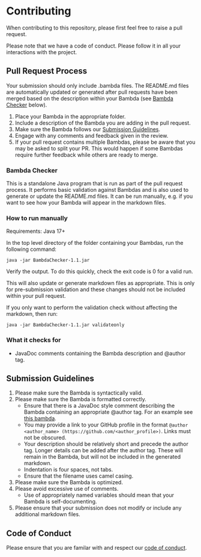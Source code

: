 # Contributing

When contributing to this repository, please first feel free to raise a pull request.

Please note that we have a code of conduct. Please follow it in all your interactions with the project.

## Pull Request Process

Your submission should only include .bambda files. The README.md files are automatically updated or generated after pull requests have been merged based on the description within your Bambda (see [Bambda Checker](#bambda-checker) below).
1. Place your Bambda in the appropriate folder.
2. Include a description of the Bambda you are adding in the pull request.
3. Make sure the Bambda follows our [Submission Guidelines](#submission-guidelines).
4. Engage with any comments and feedback given in the review.
5. If your pull request contains multiple Bambdas, please be aware that you may be asked to split your PR. This would happen if some Bambdas require further feedback while others are ready to merge.

### Bambda Checker
This is a standalone Java program that is run as part of the pull request process. It performs basic validation against Bambdas and is also used to generate or update the README.md files. It can be run manually, e.g. if you want to see how your Bambda will appear in the markdown files.

### How to run manually

Requirements: Java 17+

In the top level directory of the folder containing your Bambdas, run the following command:
```
java -jar BambdaChecker-1.1.jar
```

Verify the output. To do this quickly, check the exit code is 0 for a valid run. 

This will also update or generate markdown files as appropriate. This is only for pre-submission validation and these changes should not be included within your pull request.

If you only want to perform the validation check without affecting the markdown, then run:

```
java -jar BambdaChecker-1.1.jar validateonly
```

### What it checks for

- JavaDoc comments containing the Bambda description and @author tag.

## Submission Guidelines

1. Please make sure the Bambda is syntactically valid.
2. Please make sure the Bambda is formatted correctly.
   - Ensure that there is a JavaDoc style comment describing the Bambda containing an appropriate @author tag. For an example see [this bambda](https://github.com/PortSwigger/bambdas/blob/main/Proxy/HTTP/FilterOnCookieValue.bambda).
   - You may provide a link to your GitHub profile in the format `@author <author_name> (https://github.com/<author_profile>)`. Links must not be obscured.
   - Your description should be relatively short and precede the author tag. Longer details can be added after the author tag. These will remain in the Bambda, but will not be included in the generated markdown.
   - Indentation is four spaces, not tabs.
   - Ensure that the filename uses camel casing.
3. Please make sure the Bambda is optimized.
4. Please avoid excessive use of comments.
   - Use of appropriately named variables should mean that your Bambda is self-documenting.
5. Please ensure that your submission does not modify or include any additional markdown files.

## Code of Conduct
Please ensure that you are familar with and respect our [code of conduct](https://github.com/PortSwigger/bambdas/blob/main/CODE_OF_CONDUCT.md).